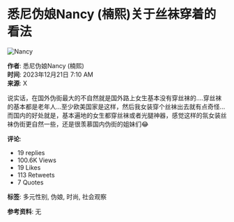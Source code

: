 # 悉尼伪娘Nancy (楠熙)关于丝袜穿着的看法

![Nancy](https://pbs.twimg.com/profile_images/1788574173025198081/qhUoNvJU_normal.jpg)

**作者**: 悉尼伪娘Nancy (楠熙)  
**时间**: 2023年12月21日 7:10 AM  
**来源**: X  

说实话，在国外伪街最大的不自然就是国外路上女生基本没有穿丝袜的....穿丝袜的基本都是老年人...至少欧美国家是这样，然后我女装穿个丝袜出去就有点奇怪...而国内的好处就是，基本遍地的女生都穿丝袜或者光腿神器，感觉这样的氛女装丝袜伪街更自然一些，还是很羡慕国内伪街的姐妹们😂

**评论**:  
- 19 replies  
- 100.6K Views  
- 19 Likes  
- 113 Retweets  
- 7 Quotes  

**标签**: 多元性别, 伪娘, 时尚, 社会观察  

**参考资料**: 无